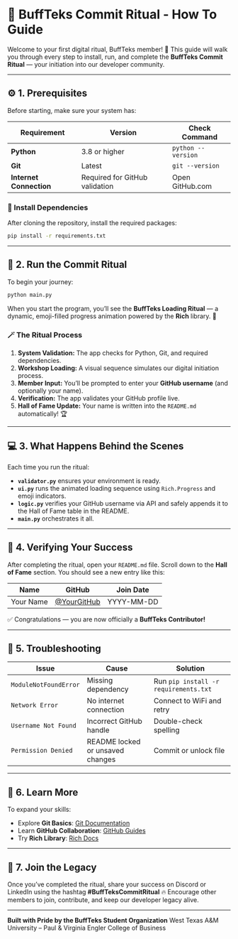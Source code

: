 # 🧭 BuffTeks Commit Ritual - How To Guide

Welcome to your first digital ritual, BuffTeks member! 🎉
This guide will walk you through every step to install, run, and complete the **BuffTeks Commit Ritual** — your initiation into our developer community.

---

## ⚙️ 1. Prerequisites

Before starting, make sure your system has:

| Requirement             | Version                        | Check Command      |
| ----------------------- | ------------------------------ | ------------------ |
| **Python**              | 3.8 or higher                  | `python --version` |
| **Git**                 | Latest                         | `git --version`    |
| **Internet Connection** | Required for GitHub validation | Open GitHub.com    |

### 🧰 Install Dependencies

After cloning the repository, install the required packages:

```bash
pip install -r requirements.txt
```

---

## 🚀 2. Run the Commit Ritual

To begin your journey:

```bash
python main.py
```

When you start the program, you’ll see the **BuffTeks Loading Ritual** — a dynamic, emoji-filled progress animation powered by the **Rich** library. 💫

### 🪄 The Ritual Process

1. **System Validation:** The app checks for Python, Git, and required dependencies.
2. **Workshop Loading:** A visual sequence simulates our digital initiation process.
3. **Member Input:** You’ll be prompted to enter your **GitHub username** (and optionally your name).
4. **Verification:** The app validates your GitHub profile live.
5. **Hall of Fame Update:** Your name is written into the `README.md` automatically! 🏆

---

## 💻 3. What Happens Behind the Scenes

Each time you run the ritual:

* **`validator.py`** ensures your environment is ready.
* **`ui.py`** runs the animated loading sequence using `Rich.Progress` and emoji indicators.
* **`logic.py`** verifies your GitHub username via API and safely appends it to the Hall of Fame table in the README.
* **`main.py`** orchestrates it all.

---

## 🧱 4. Verifying Your Success

After completing the ritual, open your `README.md` file.
Scroll down to the **Hall of Fame** section. You should see a new entry like this:

| Name      | GitHub                                       | Join Date  |
| --------- | -------------------------------------------- | ---------- |
| Your Name | [@YourGitHub](https://github.com/YourGitHub) | YYYY-MM-DD |

✅ Congratulations — you are now officially a **BuffTeks Contributor!**

---

## 🧠 5. Troubleshooting

| Issue                 | Cause                            | Solution                              |
| --------------------- | -------------------------------- | ------------------------------------- |
| `ModuleNotFoundError` | Missing dependency               | Run `pip install -r requirements.txt` |
| `Network Error`       | No internet connection           | Connect to WiFi and retry             |
| `Username Not Found`  | Incorrect GitHub handle          | Double-check spelling                 |
| `Permission Denied`   | README locked or unsaved changes | Commit or unlock file                 |

---

## 🧩 6. Learn More

To expand your skills:

* Explore **Git Basics**: [Git Documentation](https://git-scm.com/doc)
* Learn **GitHub Collaboration**: [GitHub Guides](https://guides.github.com/activities/hello-world/)
* Try **Rich Library**: [Rich Docs](https://rich.readthedocs.io/en/stable/)

---

## 🐃 7. Join the Legacy

Once you’ve completed the ritual, share your success on Discord or LinkedIn using the hashtag **#BuffTeksCommitRitual** 🔥
Encourage other members to join, contribute, and keep our developer legacy alive.

---

**Built with Pride by the BuffTeks Student Organization**
West Texas A&M University – Paul & Virginia Engler College of Business
